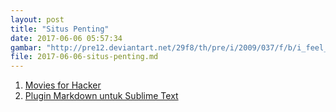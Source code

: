 ```yaml
---
layout: post
title: "Situs Penting"
date: 2017-06-06 05:57:34
gambar: "http://pre12.deviantart.net/29f8/th/pre/i/2009/037/f/b/i_feel_you____young_jedi_wp_by_osokin.jpg"
file: 2017-06-06-situs-penting.md
---
```


1. [Movies for Hacker](https://github.com/k4m4/movies-for-hackers)
2. [Plugin Markdown untuk Sublime Text](https://github.com/SublimeText-Markdown/MarkdownEditing)
